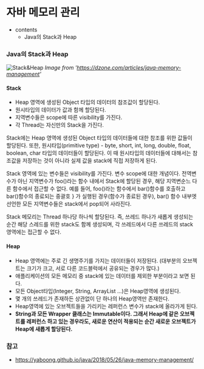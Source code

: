 # 자바 메모리 관리

- contents
    - Java의 Stack과 Heap

### Java의 Stack과 Heap

![Stack&Heap](https://s3.ap-northeast-2.amazonaws.com/yaboong-blog-static-resources/java/javamemory-stack-and-heap-dzone.jpg)
*Image from 'https://dzone.com/articles/java-memory-management'*

#### Stack
- Heap 영역에 생성된 Object 타입의 데이터의 참조값이 할당된다.
- 원시타입의 데이터가 값과 함께 할당된다.
- 지역변수들은 scope에 따른 visibility를 가진다.
- 각 Thread는 자신만의 Stack을 가진다.

Stack에는 Heap 영역에 생성된 Object 타입의 데이터들에 대한 참조를 위한 값들이 할당된다. 또한, 원시타입(primitive type) - byte, short, int, long, double, float, boolean, char 타입의 데이터들이 할당된다. 이 때 원시타입의 데이터들에 대해서는 참조값을 저장하는 것이 아니라 실제 값을 stack에 직접 저장하게 된다.

Stack 영역에 있는 변수들은 visibility를 가진다. 변수 scope에 대한 개념이다. 전역변수가 아닌 지역변수가 foo()라는 함수 내에서 Stack에 할당된 경우, 해당 지역변순느 다른 함수에서 접근할 수 없다. 예를 들어, foo()라는 함수에서 bar()함수를 호출하고 bar()함수의 종료되는 중괄호 } 가 실행된 경우(함수가 종료된 경우), bar() 함수 내부엣 선언한 모든 지역변수들은 stack에서 pop되어 사라진다.

Stack 메모리는 Thread 하나당 하나씩 할당된다. 즉, 쓰레드 하나가 새롭게 생성되는 순간 해당 스레드를 위한 stack도 함께 생성되며, 각 쓰레드에서 다른 쓰레드의 stack 영역에는 접근할 수 없다.

#### Heap
- Heap 영역에는 주로 긴 생명주기를 가지는 데이터들이 저장된다. (대부분의 오브젝트는 크기가 크고, 서로 다른 코드블럭에서 공유되는 경우가 많다.)
- 애플리케이션의 모든 메모리 중 stack에 있는 데이터를 제외한 부분이라고 보면 된다.
- 모든 Object타입(Integer, String, ArrayList ...)은 Heap영역에 생성된다.
- 몇 개의 쓰레드가 존재하든 상관없이 단 하나의 Heap영역만 존재한다.
- Heap영역에 있는 오브젝트들을 가리키는 레퍼런스 변수가 stack에 올라가게 된다.
- **String과 모든 Wrapper 클래스는 Immutable이다. 그래서 Heap에 같은 오브젝트를 레퍼런스 하고 있는 경우라도, 새로운 연산이 적용되는 순간 새로운 오브젝트가 Heap에 새롭게 할당된다.**

### 참고
- https://yaboong.github.io/java/2018/05/26/java-memory-management/